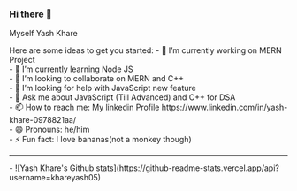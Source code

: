 ### Hi there 👋
Myself Yash Khare

<!--
**khareyash05/khareyash05** is a ✨ _special_ ✨ repository because its `README.md` (this file) appears on your GitHub profile.--!>

Here are some ideas to get you started:

  - 🔭 I’m currently working on MERN Project <br>
  - 🌱 I’m currently learning Node JS <br>
  - 👯 I’m looking to collaborate on MERN and C++ <br>
  - 🤔 I’m looking for help with JavaScript new feature <br>
  - 💬 Ask me about JavaScript (Till Advanced) and C++ for DSA <br>
  - 📫 How to reach me: My linkedin Profile https://www.linkedin.com/in/yash-khare-0978821aa/ <br>
  - 😄 Pronouns: he/him <br>
  - ⚡ Fun fact: I love bananas(not a monkey though) <br>
  <hr>
  
  - ![Yash Khare's Github stats](https://github-readme-stats.vercel.app/api?username=khareyash05)
